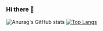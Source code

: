 ### Hi there 👋

<!--
**tomi204/tomi204** is a ✨ _special_ ✨ repository because its `README.md` (this file) appears on your GitHub profile.

Here are some ideas to get you started:

- 🔭 I’m currently working on ...
- 🌱 I’m currently learning ...
- 👯 I’m looking to collaborate on ...
- 🤔 I’m looking for help with ...
- 💬 Ask me about ...
- 📫 How to reach me: ...
- 😄 Pronouns: ...
- ⚡ Fun fact: ...
-->


![Anurag's GitHub stats](https://github-readme-stats.vercel.app/api?username=tomi204&show_icons=true&theme=dark&hide_border=false)
[![Top Langs](https://github-readme-stats.vercel.app/api/top-langs/?username=tomi204r&layout=compact&theme=dark&hide_border=false)](https://github.com/anuraghazra/github-readme-stats)
